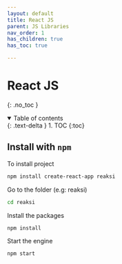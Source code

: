 ```yaml
---
layout: default
title: React JS
parent: JS Libraries
nav_order: 1
has_children: true
has_toc: true

---
```


# React JS
{: .no_toc }

<details open markdown="block">
  <summary>
    Table of contents
  </summary>
  {: .text-delta }
1. TOC
{:toc}
</details>

## Install with `npm`
To install project 
```bash
npm install create-react-app reaksi
```
Go to the folder (e.g: reaksi)
```bash
cd reaksi
```
Install the packages
```bash
npm install
```
Start the engine
```bash
npm start
```